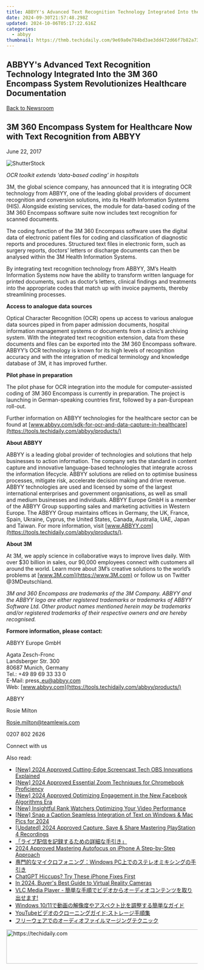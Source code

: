 ```yaml
---
title: ABBYY's Advanced Text Recognition Technology Integrated Into the 3M 360 Encompass System Revolutionizes Healthcare Documentation
date: 2024-09-30T21:57:48.298Z
updated: 2024-10-06T05:17:22.616Z
categories:
  - abbyy
thumbnail: https://thmb.techidaily.com/9e69a0e784bd3ae3dd472d66f7b82a73a597b4e834af54db794f028b2e6a2fda.jpg
---
```


## ABBYY's Advanced Text Recognition Technology Integrated Into the 3M 360 Encompass System Revolutionizes Healthcare Documentation

[Back to Newsroom](https://tools.techidaily.com/abbyy/products/)

## 3M 360 Encompass System for Healthcare Now with Text Recognition from ABBYY

June 22, 2017

![ShutterStock](https://content.abbyy.com/-/media/project/abbyy/abbyy/branchtemplates/shutterstock_1272462163_1296-x-729.jpg?h=729&iar=0&w=1296)

_OCR toolkit extends ‘data-based coding’ in hospitals_

3M, the global science company, has announced that it is integrating OCR technology from ABBYY, one of the leading global providers of document recognition and conversion solutions, into its Health Information Systems (HIS). Alongside existing services, the module for data-based coding of the 3M 360 Encompass software suite now includes text recognition for scanned documents.

The coding function of the 3M 360 Encompass software uses the digital data of electronic patient files for coding and classification of diagnostic reports and procedures. Structured text files in electronic form, such as surgery reports, doctors’ letters or discharge documents can then be analysed within the 3M Health Information Systems.

By integrating text recognition technology from ABBYY, 3M’s Health Information Systems now have the ability to transform written language for printed documents, such as doctor’s letters, clinical findings and treatments into the appropriate codes that match up with invoice payments, thereby streamlining processes.

**Access to analogue data sources**

Optical Character Recognition (OCR) opens up access to various analogue data sources piped in from paper admission documents, hospital information management systems or documents from a clinic’s archiving system. With the integrated text recognition extension, data from these documents and files can be exported into the 3M 360 Encompass software. ABBYY’s OCR technology is known for its high levels of recognition accuracy and with the integration of medical terminology and knowledge database of 3M, it has improved further.

**Pilot phase in preparation**

The pilot phase for OCR integration into the module for computer-assisted coding of 3M 360 Encompass is currently in preparation. The project is launching in German-speaking countries first, followed by a pan-European roll-out.

Further information on ABBYY technologies for the healthcare sector can be found at [www.abbyy.com/sdk-for-ocr-and-data-capture-in-healthcare](https://tools.techidaily.com/abbyy/products/)

**About ABBYY**

ABBYY is a leading global provider of technologies and solutions that help businesses to action information. The company sets the standard in content capture and innovative language-based technologies that integrate across the information lifecycle. ABBYY solutions are relied on to optimise business processes, mitigate risk, accelerate decision making and drive revenue. ABBYY technologies are used and licensed by some of the largest international enterprises and government organisations, as well as small and medium businesses and individuals. ABBYY Europe GmbH is a member of the ABBYY Group supporting sales and marketing activities in Western Europe. The ABBYY Group maintains offices in Germany, the UK, France, Spain, Ukraine, Cyprus, the United States, Canada, Australia, UAE, Japan and Taiwan. For more information, visit [www.ABBYY.com](https://tools.techidaily.com/abbyy/products/).

**About 3M**

At 3M, we apply science in collaborative ways to improve lives daily. With over $30 billion in sales, our 90,000 employees connect with customers all around the world. Learn more about 3M’s creative solutions to the world’s problems at [www.3M.com](https://www.3M.com) or follow us on Twitter @3MDeutschland.

_3M and 360 Encompass are trademarks of the 3M Company. ABBYY and the ABBYY logo are either registered trademarks or trademarks of ABBYY Software Ltd. Other product names mentioned herein may be trademarks and/or registered trademarks of their respective owners and are hereby recognised._

**Formore information, please contact:**

ABBYY Europe GmbH

Agata Zesch-Fronc  
Landsberger Str. 300   
80687 Munich, Germany   
Tel.: +49 89 69 33 33 0  
E-Mail: press\_eu@abbyy.com  
Web: [www.abbyy.com](https://tools.techidaily.com/abbyy/products/)

ABBYY

Rosie Milton

[Rosie.milton@teamlewis.com](https://tools.techidaily.com/abbyy/products/)

0207 802 2626

Connect with us

<ins class="adsbygoogle"
     style="display:block"
     data-ad-format="autorelaxed"
     data-ad-client="ca-pub-7571918770474297"
     data-ad-slot="1223367746"></ins>

<ins class="adsbygoogle"
     style="display:block"
     data-ad-client="ca-pub-7571918770474297"
     data-ad-slot="8358498916"
     data-ad-format="auto"
     data-full-width-responsive="true"></ins>

<span class="atpl-alsoreadstyle">Also read:</span>
<div><ul>
<li><a href="https://screen-sharing-recording.techidaily.com/new-2024-approved-cutting-edge-screencast-tech-obs-innovations-explained/"><u>[New] 2024 Approved Cutting-Edge Screencast Tech OBS Innovations Explained</u></a></li>
<li><a href="https://fox-links.techidaily.com/new-2024-approved-essential-zoom-techniques-for-chromebook-proficiency/"><u>[New] 2024 Approved Essential Zoom Techniques for Chromebook Proficiency</u></a></li>
<li><a href="https://facebook-clips.techidaily.com/new-2024-approved-optimizing-engagement-in-the-new-facebook-algorithms-era/"><u>[New] 2024 Approved Optimizing Engagement in the New Facebook Algorithms Era</u></a></li>
<li><a href="https://youtube-blog.techidaily.com/nsightful-rank-watchers-optimizing-your-video-performance/"><u>[New] Insightful Rank Watchers Optimizing Your Video Performance</u></a></li>
<li><a href="https://fox-blue.techidaily.com/new-snap-a-caption-seamless-integration-of-text-on-windows-and-mac-pics-for-2024/"><u>[New] Snap a Caption Seamless Integration of Text on Windows & Mac Pics for 2024</u></a></li>
<li><a href="https://screen-sharing-recording.techidaily.com/updated-2024-approved-capture-save-and-share-mastering-playstation-4-recordings/"><u>[Updated] 2024 Approved Capture, Save & Share Mastering PlayStation 4 Recordings</u></a></li>
<li><a href="https://discover-blog.techidaily.com/44cm44op44kk44ow6ywn5lplush44ks6kiy6yyy44gz44kl44gf44kb44gu6kmz57sw44gq5oml5byv44gn44cn/"><u>「ライブ配信を記録するための詳細な手引き」</u></a></li>
<li><a href="https://fox-links.techidaily.com/2024-approved-mastering-autofocus-on-iphone-a-step-by-step-approach/"><u>2024 Approved Mastering Autofocus on iPhone A Step-by-Step Approach</u></a></li>
<li><a href="https://discover-blog.techidaily.com/1726030623490-windows-pc/"><u>専門的なマイクロフォニング：Windows PC上でのステレオミキシングの手引き</u></a></li>
<li><a href="https://tech-savvy.techidaily.com/chatgpt-hiccups-try-these-iphone-fixes-first/"><u>ChatGPT Hiccups? Try These iPhone Fixes First</u></a></li>
<li><a href="https://extra-hints.techidaily.com/in-2024-buyers-best-guide-to-virtual-reality-cameras/"><u>In 2024, Buyer's Best Guide to Virtual Reality Cameras</u></a></li>
<li><a href="https://discover-blog.techidaily.com/1726030199275-vlc-media-player/"><u>VLC Media Player - 簡単な手順でビデオからオーディオコンテンツを取り出せます!</u></a></li>
<li><a href="https://discover-blog.techidaily.com/1726030216892-windows-1011/"><u>Windows 10/11で動画の解像度やアスペクト比を調整する簡単なガイド</u></a></li>
<li><a href="https://discover-blog.techidaily.com/1726029745482-youtube/"><u>YouTubeビデオのクローニングガイド:ストレージ手順集</u></a></li>
<li><a href="https://discover-blog.techidaily.com/44ov44oq44o844km44kn44ki44gn44gu44kq44o844oh44kj44kq44ov44kh44kk44or44oe44o844k444oz44kw44og44kv44ol44od44kv/"><u>フリーウェアでのオーディオファイルマージングテクニック</u></a></li>
</ul></div>

<!-- affiliate ads begin -->
<a href="https://appsumo.8odi.net/c/5597632/2043856/7443" target="_top" id="2043856">
  <img src="//a.impactradius-go.com/display-ad/7443-2043856" border="0" alt="https://techidaily.com" width="728" height="90"/>
</a>
<img height="0" width="0" src="https://appsumo.8odi.net/i/5597632/2043856/7443" style="position:absolute;visibility:hidden;" border="0" />
<!-- affiliate ads end -->

